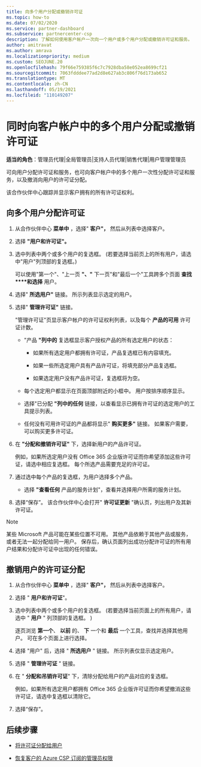 ```yaml
---
title: 向多个用户分配或撤销许可证
ms.topic: how-to
ms.date: 07/02/2020
ms.service: partner-dashboard
ms.subservice: partnercenter-csp
description: 了解如何使用客户帐户一次向一个用户或多个用户分配或撤销许可证和服务。
author: amitravat
ms.author: amrava
ms.localizationpriority: medium
ms.custom: SEOJUNE.20
ms.openlocfilehash: 79f66e759385f6c7c7928dba58e052ea8699cf21
ms.sourcegitcommit: 7063fdddee77ad2d8e627ab3c806f76d173ab652
ms.translationtype: MT
ms.contentlocale: zh-CN
ms.lasthandoff: 05/19/2021
ms.locfileid: "110149207"
---
```

# <a name="assign-or-revoke-licenses-at-the-same-time-to-multiple-users-in-a-customer-account"></a>同时向客户帐户中的多个用户分配或撤销许可证

**适当的角色**：管理员代理|全局管理员|支持人员代理|销售代理|用户管理管理员

可向用户分配许可证和服务，也可向客户帐户中的多个用户一次性分配许可证和服务，以及撤消向用户的许可证分配。

该合作伙伴中心跟踪并显示客户拥有的所有许可证权利。

## <a name="assign-licenses-to-multiple-users"></a>向多个用户分配许可证

1. 从合作伙伴中心 **菜单中** ，选择" **客户"，** 然后从列表中选择客户。

2. 选择 **"用户和许可证"。**

3. 选中列表中两个或多个用户的复选框。  (若要选择当前页上的所有用户，请选中"用户"列顶部的复选框。) 

    可以使用"第一个"、"上一页 **"、"** 下一页"和"最后一个"工具跨多个页面 **查找****和选择** 用户。

4. 选择" **所选用户"** 链接。 所示列表显示选定的用户。

5. 选择" **管理许可证"** 链接。

    "管理许可证"页显示客户帐户的许可证权利列表，以及每个 **产品的可用** 许可证计数。

    - "产品 **"列中的** 复选框显示客户授权产品的所有选定用户的状态：

       - 如果所有选定用户都拥有许可证，产品复选框已有内容填充。

       - 如果一些所选定用户具有产品许可证，将填充部分产品复选框。

       - 如果选定用户没有产品许可证，复选框将为空。

    - 每个选定用户都显示在页面顶部附近的小框中。 用户按排序顺序显示。

    - 选择"已分配 **"列中的任何** 链接，以查看显示已拥有许可证的选定用户的工具提示列表。

    - 任何没有可用许可证的产品都将显示" **购买更多"** 链接。 如果客户需要，可以购买更多许可证。

6. 在 **"分配和撤销许可证"** 下，选择新用户的产品许可证。 

   例如，如果所选定用户没有 Office 365 企业版许可证而你希望添加这些许可证，请选中相应复选框。 每个所选产品需要充足的许可证。

7. 通过选中每个产品的复选框，为用户选择多个产品。
    -   选择 **"查看任何** 产品的服务计划"，查看并选择用户所需的服务计划。

8. 选择“保存”。 该合作伙伴中心会打开" **许可证更新** "确认页，列出用户及其新许可证。

>[!NOTE]
>某些 Microsoft 产品可能在某些位置不可用。 其他产品依赖于其他产品或服务，或者无法一起分配给同一用户。 保存后，确认页面列出成功分配许可证的所有用户结果和分配许可证中出现的任何错误。

## <a name="revoke-users-license-assignments"></a>撤销用户的许可证分配

1. 从合作伙伴中心 **菜单中** ，选择" **客户"，** 然后从列表中选择客户。

2. 选择 " **用户和许可证**"。

3. 选中列表中两个或多个用户的复选框。  (若要选择当前页面上的所有用户，请选中 " **用户** " 列顶部的复选框。 ) 

    逐页浏览 **第一个**、 **以前** 的、 **下** 一个和 **最后** 一个工具，查找并选择其他用户。 可在多个页面上进行选择。

4. 选择 "用户" 后，选择 " **所选用户** " 链接。 所示列表仅显示选定用户。

5. 选择 " **管理许可证** " 链接。

6. 在 " **分配和吊销许可证**" 下，清除分配给用户的产品对应的复选框。

   例如，如果所有选定用户都拥有 Office 365 企业版许可证而你希望撤消这些许可证，请选中复选框以清除它。

7. 选择“保存”。

## <a name="next-steps"></a>后续步骤

- [将许可证分配给用户](assign-licenses-to-users.md)

- [恢复客户的 Azure CSP 订阅的管理员权限](revoke-reinstate-csp.md)